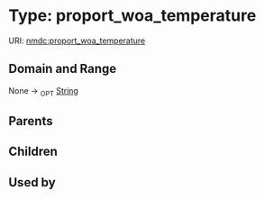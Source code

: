
# Type: proport_woa_temperature




URI: [nmdc:proport_woa_temperature](https://microbiomedata/meta/proport_woa_temperature)


## Domain and Range

None ->  <sub>OPT</sub> [String](types/String.md)

## Parents


## Children


## Used by

